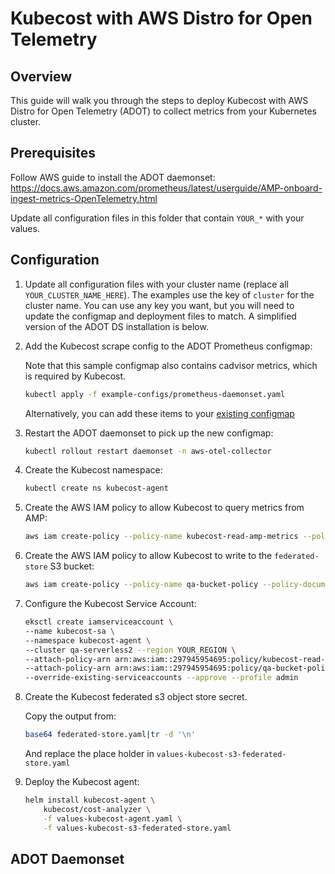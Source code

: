 # Kubecost with AWS Distro for Open Telemetry

## Overview

This guide will walk you through the steps to deploy Kubecost with AWS Distro for Open Telemetry (ADOT) to collect metrics from your Kubernetes cluster.

## Prerequisites

Follow AWS guide to install the ADOT daemonset: <https://docs.aws.amazon.com/prometheus/latest/userguide/AMP-onboard-ingest-metrics-OpenTelemetry.html>

Update all configuration files in this folder that contain `YOUR_*` with your values.

## Configuration

1. Update all configuration files with your cluster name (replace all `YOUR_CLUSTER_NAME_HERE`). The examples use the key of `cluster` for the cluster name. You can use any key you want, but you will need to update the configmap and deployment files to match. A simplified version of the ADOT DS installation is below.

2. Add the Kubecost scrape config to the ADOT Prometheus configmap:

    Note that this sample configmap also contains cadvisor metrics, which is required by Kubecost.

    ```bash
    kubectl apply -f example-configs/prometheus-daemonset.yaml
    ```

    Alternatively, you can add these items to your [existing configmap](example-configs/kubecost-adot-scrape-config.yaml)

3. Restart the ADOT daemonset to pick up the new configmap:

    ```bash
    kubectl rollout restart daemonset -n aws-otel-collector
    ```

4. Create the Kubecost namespace:

    ```bash
    kubectl create ns kubecost-agent
    ```

5. Create the AWS IAM policy to allow Kubecost to query metrics from AMP:

    ```bash
    aws iam create-policy --policy-name kubecost-read-amp-metrics --policy-document file://iam-read-amp-metrics.json
    ```

6. Create the AWS IAM policy to allow Kubecost to write to the `federated-store` S3 bucket:

    ```bash
    aws iam create-policy --policy-name qa-bucket-policy --policy-document file://iam-kubecost-metrics-s3-policy.json
    ```

7. Configure the Kubecost Service Account:

    ```bash
    eksctl create iamserviceaccount \
    --name kubecost-sa \
    --namespace kubecost-agent \
    --cluster qa-serverless2 --region YOUR_REGION \
    --attach-policy-arn arn:aws:iam::297945954695:policy/kubecost-read-amp-metrics \
    --attach-policy-arn arn:aws:iam::297945954695:policy/qa-bucket-policy \
    --override-existing-serviceaccounts --approve --profile admin
    ```

8. Create the Kubecost federated s3 object store secret.

    Copy the output from:

    ```bash
    base64 federated-store.yaml|tr -d '\n'
    ```

    And replace the place holder in `values-kubecost-s3-federated-store.yaml`

9. Deploy the Kubecost agent:

    ```bash
    helm install kubecost-agent \
        kubecost/cost-analyzer \
        -f values-kubecost-agent.yaml \
        -f values-kubecost-s3-federated-store.yaml
    ```

## ADOT Daemonset

